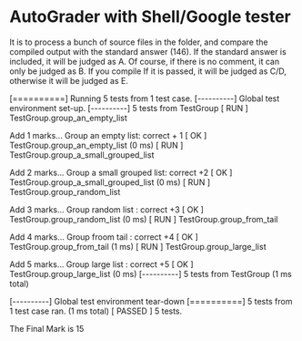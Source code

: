 # AutoGrader with Shell/Google tester
It is to process a bunch of source files in the folder, and compare the compiled output with the standard answer (146). If the standard answer is included, it will be judged as A. Of course, if there is no comment, it can only be judged as B. If you compile If it is passed, it will be judged as C/D, otherwise it will be judged as E.



[==========] Running 5 tests from 1 test case.
[----------] Global test environment set-up.
[----------] 5 tests from TestGroup
[ RUN      ] TestGroup.group_an_empty_list

 Add 1 marks... 
Group an empty list: correct + 1
 [       OK ] TestGroup.group_an_empty_list (0 ms)
[ RUN      ] TestGroup.group_a_small_grouped_list

 Add 2 marks... 
Group a small grouped list: correct +2
 [       OK ] TestGroup.group_a_small_grouped_list (0 ms)
[ RUN      ] TestGroup.group_random_list

 Add 3 marks... 
Group random list : correct +3
 [       OK ] TestGroup.group_random_list (0 ms)
[ RUN      ] TestGroup.group_from_tail

 Add 4 marks... 
Group froom tail : correct +4
 [       OK ] TestGroup.group_from_tail (1 ms)
[ RUN      ] TestGroup.group_large_list

 Add 5 marks... 
Group large list : correct +5
 [       OK ] TestGroup.group_large_list (0 ms)
[----------] 5 tests from TestGroup (1 ms total)

[----------] Global test environment tear-down
[==========] 5 tests from 1 test case ran. (1 ms total)
[  PASSED  ] 5 tests.

 The Final Mark is 15
